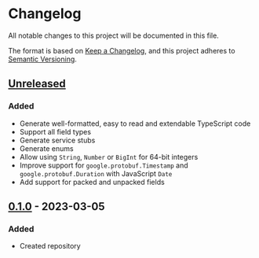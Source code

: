 # Changelog

All notable changes to this project will be documented in this file.

The format is based on [Keep a Changelog](https://keepachangelog.com/en/1.1.0/),
and this project adheres to [Semantic Versioning](https://semver.org/spec/v2.0.0.html).

## [Unreleased]

### Added

- Generate well-formatted, easy to read and extendable TypeScript code
- Support all field types
- Generate service stubs
- Generate enums
- Allow using `String`, `Number` or `BigInt` for 64-bit integers
- Improve support for `google.protobuf.Timestamp` and `google.protobuf.Duration` with JavaScript `Date`
- Add support for packed and unpacked fields

## [0.1.0] - 2023-03-05

### Added

- Created repository

[unreleased]: https://github.com/ksm2/protoc-gen-typescript/compare/v0.1.0...HEAD
[0.1.0]: https://github.com/ksm2/protoc-gen-typescript/releases/tag/v0.1.0
